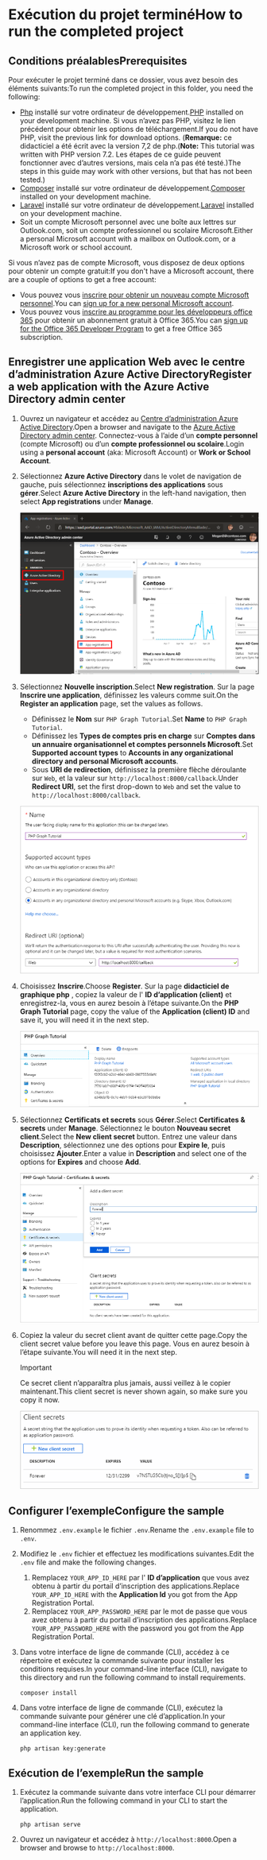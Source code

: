 # <a name="how-to-run-the-completed-project"></a><span data-ttu-id="1a598-101">Exécution du projet terminé</span><span class="sxs-lookup"><span data-stu-id="1a598-101">How to run the completed project</span></span>

## <a name="prerequisites"></a><span data-ttu-id="1a598-102">Conditions préalables</span><span class="sxs-lookup"><span data-stu-id="1a598-102">Prerequisites</span></span>

<span data-ttu-id="1a598-103">Pour exécuter le projet terminé dans ce dossier, vous avez besoin des éléments suivants:</span><span class="sxs-lookup"><span data-stu-id="1a598-103">To run the completed project in this folder, you need the following:</span></span>

- <span data-ttu-id="1a598-104">[Php](http://php.net/downloads.php) installé sur votre ordinateur de développement.</span><span class="sxs-lookup"><span data-stu-id="1a598-104">[PHP](http://php.net/downloads.php) installed on your development machine.</span></span> <span data-ttu-id="1a598-105">Si vous n’avez pas PHP, visitez le lien précédent pour obtenir les options de téléchargement.</span><span class="sxs-lookup"><span data-stu-id="1a598-105">If you do not have PHP, visit the previous link for download options.</span></span> <span data-ttu-id="1a598-106">(**Remarque:** ce didacticiel a été écrit avec la version 7,2 de php.</span><span class="sxs-lookup"><span data-stu-id="1a598-106">(**Note:** This tutorial was written with PHP version 7.2.</span></span> <span data-ttu-id="1a598-107">Les étapes de ce guide peuvent fonctionner avec d’autres versions, mais cela n’a pas été testé.)</span><span class="sxs-lookup"><span data-stu-id="1a598-107">The steps in this guide may work with other versions, but that has not been tested.)</span></span>
- <span data-ttu-id="1a598-108">[Composer](https://getcomposer.org/) installé sur votre ordinateur de développement.</span><span class="sxs-lookup"><span data-stu-id="1a598-108">[Composer](https://getcomposer.org/) installed on your development machine.</span></span>
- <span data-ttu-id="1a598-109">[Laravel](https://laravel.com/) installé sur votre ordinateur de développement.</span><span class="sxs-lookup"><span data-stu-id="1a598-109">[Laravel](https://laravel.com/) installed on your development machine.</span></span>
- <span data-ttu-id="1a598-110">Soit un compte Microsoft personnel avec une boîte aux lettres sur Outlook.com, soit un compte professionnel ou scolaire Microsoft.</span><span class="sxs-lookup"><span data-stu-id="1a598-110">Either a personal Microsoft account with a mailbox on Outlook.com, or a Microsoft work or school account.</span></span>

<span data-ttu-id="1a598-111">Si vous n’avez pas de compte Microsoft, vous disposez de deux options pour obtenir un compte gratuit:</span><span class="sxs-lookup"><span data-stu-id="1a598-111">If you don't have a Microsoft account, there are a couple of options to get a free account:</span></span>

- <span data-ttu-id="1a598-112">Vous pouvez vous [inscrire pour obtenir un nouveau compte Microsoft personnel](https://signup.live.com/signup?wa=wsignin1.0&rpsnv=12&ct=1454618383&rver=6.4.6456.0&wp=MBI_SSL_SHARED&wreply=https://mail.live.com/default.aspx&id=64855&cbcxt=mai&bk=1454618383&uiflavor=web&uaid=b213a65b4fdc484382b6622b3ecaa547&mkt=E-US&lc=1033&lic=1).</span><span class="sxs-lookup"><span data-stu-id="1a598-112">You can [sign up for a new personal Microsoft account](https://signup.live.com/signup?wa=wsignin1.0&rpsnv=12&ct=1454618383&rver=6.4.6456.0&wp=MBI_SSL_SHARED&wreply=https://mail.live.com/default.aspx&id=64855&cbcxt=mai&bk=1454618383&uiflavor=web&uaid=b213a65b4fdc484382b6622b3ecaa547&mkt=E-US&lc=1033&lic=1).</span></span>
- <span data-ttu-id="1a598-113">Vous pouvez vous [inscrire au programme pour les développeurs office 365](https://developer.microsoft.com/office/dev-program) pour obtenir un abonnement gratuit à Office 365.</span><span class="sxs-lookup"><span data-stu-id="1a598-113">You can [sign up for the Office 365 Developer Program](https://developer.microsoft.com/office/dev-program) to get a free Office 365 subscription.</span></span>

## <a name="register-a-web-application-with-the-azure-active-directory-admin-center"></a><span data-ttu-id="1a598-114">Enregistrer une application Web avec le centre d’administration Azure Active Directory</span><span class="sxs-lookup"><span data-stu-id="1a598-114">Register a web application with the Azure Active Directory admin center</span></span>

1. <span data-ttu-id="1a598-115">Ouvrez un navigateur et accédez au [Centre d’administration Azure Active Directory](https://aad.portal.azure.com).</span><span class="sxs-lookup"><span data-stu-id="1a598-115">Open a browser and navigate to the [Azure Active Directory admin center](https://aad.portal.azure.com).</span></span> <span data-ttu-id="1a598-116">Connectez-vous à l’aide d’un **compte personnel** (compte Microsoft) ou d’un **compte professionnel ou scolaire**.</span><span class="sxs-lookup"><span data-stu-id="1a598-116">Login using a **personal account** (aka: Microsoft Account) or **Work or School Account**.</span></span>

1. <span data-ttu-id="1a598-117">Sélectionnez **Azure Active Directory** dans le volet de navigation de gauche, puis sélectionnez **inscriptions des applications** sous **gérer**.</span><span class="sxs-lookup"><span data-stu-id="1a598-117">Select **Azure Active Directory** in the left-hand navigation, then select **App registrations** under **Manage**.</span></span>

    ![<span data-ttu-id="1a598-118">Capture d’écran des inscriptions d’application</span><span class="sxs-lookup"><span data-stu-id="1a598-118">A screenshot of the App registrations</span></span> ](/tutorial/images/aad-portal-app-registrations.png)

1. <span data-ttu-id="1a598-119">Sélectionnez **Nouvelle inscription**.</span><span class="sxs-lookup"><span data-stu-id="1a598-119">Select **New registration**.</span></span> <span data-ttu-id="1a598-120">Sur la page **Inscrire une application**, définissez les valeurs comme suit.</span><span class="sxs-lookup"><span data-stu-id="1a598-120">On the **Register an application** page, set the values as follows.</span></span>

    - <span data-ttu-id="1a598-121">Définissez le **Nom** sur `PHP Graph Tutorial`.</span><span class="sxs-lookup"><span data-stu-id="1a598-121">Set **Name** to `PHP Graph Tutorial`.</span></span>
    - <span data-ttu-id="1a598-122">Définissez les **Types de comptes pris en charge** sur **Comptes dans un annuaire organisationnel et comptes personnels Microsoft**.</span><span class="sxs-lookup"><span data-stu-id="1a598-122">Set **Supported account types** to **Accounts in any organizational directory and personal Microsoft accounts**.</span></span>
    - <span data-ttu-id="1a598-123">Sous **URI de redirection**, définissez la première flèche déroulante sur `Web`, et la valeur sur `http://localhost:8000/callback`.</span><span class="sxs-lookup"><span data-stu-id="1a598-123">Under **Redirect URI**, set the first drop-down to `Web` and set the value to `http://localhost:8000/callback`.</span></span>

    ![Capture d’écran de la page inscrire une application](/tutorial/images/aad-register-an-app.png)

1. <span data-ttu-id="1a598-125">Choisissez **Inscrire**.</span><span class="sxs-lookup"><span data-stu-id="1a598-125">Choose **Register**.</span></span> <span data-ttu-id="1a598-126">Sur la page **didacticiel de graphique php** , copiez la valeur de l' **ID d’application (client)** et enregistrez-la, vous en aurez besoin à l’étape suivante.</span><span class="sxs-lookup"><span data-stu-id="1a598-126">On the **PHP Graph Tutorial** page, copy the value of the **Application (client) ID** and save it, you will need it in the next step.</span></span>

    ![Capture d’écran de l’ID d’application de la nouvelle inscription de l’application](/tutorial/images/aad-application-id.png)

1. <span data-ttu-id="1a598-128">Sélectionnez **Certificats et secrets** sous **Gérer**.</span><span class="sxs-lookup"><span data-stu-id="1a598-128">Select **Certificates & secrets** under **Manage**.</span></span> <span data-ttu-id="1a598-129">Sélectionnez le bouton **Nouveau secret client**.</span><span class="sxs-lookup"><span data-stu-id="1a598-129">Select the **New client secret** button.</span></span> <span data-ttu-id="1a598-130">Entrez une valeur dans **Description**, sélectionnez une des options pour **Expire le**, puis choisissez **Ajouter**.</span><span class="sxs-lookup"><span data-stu-id="1a598-130">Enter a value in **Description** and select one of the options for **Expires** and choose **Add**.</span></span>

    ![Capture d’écran de la boîte de dialogue Ajouter une clé secrète client](/tutorial/images/aad-new-client-secret.png)

1. <span data-ttu-id="1a598-132">Copiez la valeur du secret client avant de quitter cette page.</span><span class="sxs-lookup"><span data-stu-id="1a598-132">Copy the client secret value before you leave this page.</span></span> <span data-ttu-id="1a598-133">Vous en aurez besoin à l’étape suivante.</span><span class="sxs-lookup"><span data-stu-id="1a598-133">You will need it in the next step.</span></span>

    > [!IMPORTANT]
    > <span data-ttu-id="1a598-134">Ce secret client n’apparaîtra plus jamais, aussi veillez à le copier maintenant.</span><span class="sxs-lookup"><span data-stu-id="1a598-134">This client secret is never shown again, so make sure you copy it now.</span></span>

    ![Capture d’écran de la clé secrète client récemment ajoutée](/tutorial/images/aad-copy-client-secret.png)

## <a name="configure-the-sample"></a><span data-ttu-id="1a598-136">Configurer l’exemple</span><span class="sxs-lookup"><span data-stu-id="1a598-136">Configure the sample</span></span>

1. <span data-ttu-id="1a598-137">Renommez `.env.example` le fichier `.env`.</span><span class="sxs-lookup"><span data-stu-id="1a598-137">Rename the `.env.example` file to `.env`.</span></span>
1. <span data-ttu-id="1a598-138">Modifiez le `.env` fichier et effectuez les modifications suivantes.</span><span class="sxs-lookup"><span data-stu-id="1a598-138">Edit the `.env` file and make the following changes.</span></span>
    1. <span data-ttu-id="1a598-139">Remplacez `YOUR_APP_ID_HERE` par l' **ID d’application** que vous avez obtenu à partir du portail d’inscription des applications.</span><span class="sxs-lookup"><span data-stu-id="1a598-139">Replace `YOUR_APP_ID_HERE` with the **Application Id** you got from the App Registration Portal.</span></span>
    1. <span data-ttu-id="1a598-140">Remplacez `YOUR_APP_PASSWORD_HERE` par le mot de passe que vous avez obtenu à partir du portail d’inscription des applications.</span><span class="sxs-lookup"><span data-stu-id="1a598-140">Replace `YOUR_APP_PASSWORD_HERE` with the password you got from the App Registration Portal.</span></span>
1. <span data-ttu-id="1a598-141">Dans votre interface de ligne de commande (CLI), accédez à ce répertoire et exécutez la commande suivante pour installer les conditions requises.</span><span class="sxs-lookup"><span data-stu-id="1a598-141">In your command-line interface (CLI), navigate to this directory and run the following command to install requirements.</span></span>

    ```Shell
    composer install
    ```

1. <span data-ttu-id="1a598-142">Dans votre interface de ligne de commande (CLI), exécutez la commande suivante pour générer une clé d’application.</span><span class="sxs-lookup"><span data-stu-id="1a598-142">In your command-line interface (CLI), run the following command to generate an application key.</span></span>

    ```Shell
    php artisan key:generate
    ```

## <a name="run-the-sample"></a><span data-ttu-id="1a598-143">Exécution de l’exemple</span><span class="sxs-lookup"><span data-stu-id="1a598-143">Run the sample</span></span>

1. <span data-ttu-id="1a598-144">Exécutez la commande suivante dans votre interface CLI pour démarrer l’application.</span><span class="sxs-lookup"><span data-stu-id="1a598-144">Run the following command in your CLI to start the application.</span></span>

    ```Shell
    php artisan serve
    ```

1. <span data-ttu-id="1a598-145">Ouvrez un navigateur et accédez à `http://localhost:8000`.</span><span class="sxs-lookup"><span data-stu-id="1a598-145">Open a browser and browse to `http://localhost:8000`.</span></span>
